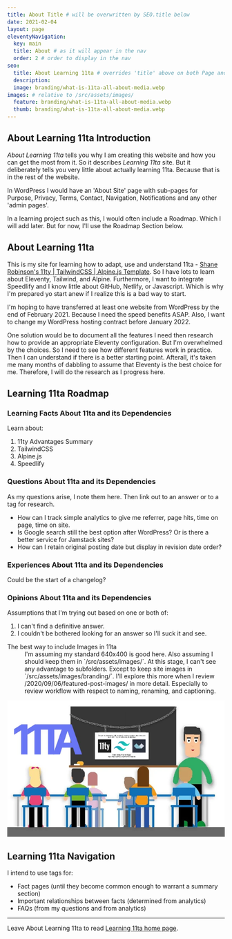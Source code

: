 ```yaml
---
title: About Title # will be overwritten by SEO.title below
date: 2021-02-04
layout: page
eleventyNavigation:
  key: main
  title: About # as it will appear in the nav
  order: 2 # order to display in the nav
seo:
  title: About Learning 11ta # overrides 'title' above on both Page and META
  description:
  image: branding/what-is-11ta-all-about-media.webp
images: # relative to /src/assets/images/
  feature: branding/what-is-11ta-all-about-media.webp
  thumb: branding/what-is-11ta-all-about-media.webp
---
```


## About Learning 11ta Introduction
_About Learning 11ta_ tells you why I am creating this website and how you can get the most from it. So it describes _Learning 11ta_ site. But it deliberately tells you very little about actually learning 11ta. Because that is in the rest of the website.

In WordPress I would have an 'About Site' page with sub-pages for Purpose, Privacy, Terms, Contact, Navigation, Notifications and any other 'admin pages'.

In a learning project such as this, I would often include a Roadmap. Which I will add later. But for now, I'll use the Roadmap Section below.

## About Learning 11ta
This is my site for learning how to adapt, use and understand 11ta - [Shane Robinson's 11ty | TailwindCSS | Alpine.js Template](https://github.com/11ta/11ta-template/). So I have lots to learn about Eleventy, Tailwind, and Alpine. Furthermore, I want to integrate Speedlify and I know little about GitHub, Netlify, or Javascript. Which is why I'm prepared yo start anew if I realize this is a bad way to start.

I'm hoping to have transferred at least one website from WordPress by the end of February 2021. Because I need the speed benefits ASAP. Also, I want to change my WordPress hosting contract before January 2022. 

One solution would be to document all the features I need then research how to provide an appropriate Eleventy configuration. But I'm overwhelmed by the choices. So I need to see how different features work in practice. Then I can understand if there is a better starting point. Afterall, it's taken me many months of dabbling to assume that Eleventy is the best choice for me. Therefore, I will do the research as I progress here.

## Learning 11ta Roadmap

### Learning Facts About 11ta and its Dependencies
Learn about:
1. 11ty Advantages Summary
1. TailwindCSS
1. Alpine.js
1. Speedlify

### Questions About 11ta and its Dependencies
As my questions arise, I note them here. Then link out to an answer or to a tag for research.
+ How can I track simple analytics to give me referrer, page hits, time on page, time on site.
+ Is Google search still the best option after WordPress? Or is there a better service for Jamstack sites?
+ How can I retain original posting date but display in revision date order?

### Experiences About 11ta and its Dependencies
Could be the start of a changelog?

### Opinions About 11ta and its Dependencies
Assumptions that I'm trying out based on one or both of:
1. I can't find a definitive answer.
1. I couldn't be bothered looking for an answer so I'll suck it and see.
<dl id="">
<dt id="images">The best way to include Images in 11ta</dt><dd>I'm assuming my standard 640x400 is good here. Also assuming I should keep them in `/src/assets/images/`. At this stage, I can't see any advantage to subfolders. Except to keep site images in `/src/assets/images/branding/`. I'll explore this more when I review /2020/09/06/featured-post-images/ in more detail. Especially to review workflow with respect to naming, renaming, and captioning.</dd>
<dt id=""></dt><dd></dd>
</dl>

![What is Learning 11ta all about?](/src/assets/images/branding/what-is-11ta-all-about-media.webp)

## Learning 11ta Navigation
I intend to use tags for:
- Fact pages (until they become common enough to warrant a summary section)
- Important relationships between facts (determined from analytics)
- FAQs (from my questions and from analytics)

___
Leave About Learning 11ta to read [Learning 11ta home page](/).
